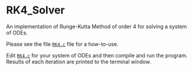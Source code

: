 # RK4_Solver

An implementation of Runge-Kutta Method of order 4 for solving a system of ODEs.

Please see the file [`RK4.c`](./RK4.c) file for a how-to-use.

Edit [`RK4.c`](./RK4.c) for your system of ODEs and then compile and run the program. Results of each iteration are printed to the terminal window.
